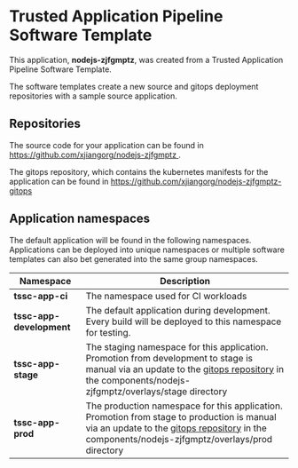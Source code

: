 # Trusted Application Pipeline Software Template

This application, **nodejs-zjfgmptz**, was created from a Trusted Application Pipeline Software Template.

The software templates create a new source and gitops deployment repositories with a sample source application. 

## Repositories

The source code for your application can be found in [https://github.com/xjiangorg/nodejs-zjfgmptz ](https://github.com/xjiangorg/nodejs-zjfgmptz ).
 
The gitops repository, which contains the kubernetes manifests for the application can be found in 
[https://github.com/xjiangorg/nodejs-zjfgmptz-gitops ](https://github.com/xjiangorg/nodejs-zjfgmptz-gitops ) 

## Application namespaces 

The default application will be found in the following namespaces. Applications can be deployed into unique namespaces or multiple software templates can also bet generated into the same group namespaces.  

|  Namespace   |  Description   |  
| -------- | -------- |
| **tssc-app-ci** | The namespace used for CI workloads |
| **tssc-app-development** | The default application during development. Every build will be deployed to this namespace for testing. |
| **tssc-app-stage** | The staging namespace for this application. Promotion from development to stage is manual via an update to the [gitops repository](https://github.com/xjiangorg/nodejs-zjfgmptz-gitops ) in the components/nodejs-zjfgmptz/overlays/stage directory |
| **tssc-app-prod** | The production namespace for this application. Promotion from stage to production is manual via an update to the [gitops repository](https://github.com/xjiangorg/nodejs-zjfgmptz-gitops ) in the components/nodejs-zjfgmptz/overlays/prod directory |
